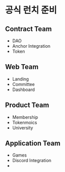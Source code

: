 # 공식 런치 준비

## Contract Team

- DAO
- Anchor Integration
- Token

## Web Team

- Landing
- Committee
- Dashboard

## Product Team

- Membership
- Tokenmoics
- University

## Application Team

- Games
- Discord Integration
- 

## 

## 
